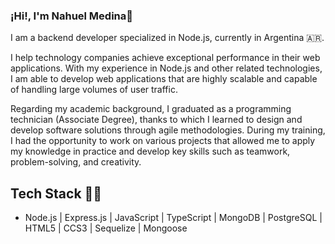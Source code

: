 ### ¡Hi!, I'm Nahuel Medina👋

I am a backend developer specialized in Node.js, currently in Argentina 🇦🇷.

I help technology companies achieve exceptional performance in their web applications. With my experience in Node.js and other related technologies, I am able to develop web applications that are highly scalable and capable of handling large volumes of user traffic.

Regarding my academic background, I graduated as a programming technician (Associate Degree), thanks to which I learned to design and develop software solutions through agile methodologies. During my training, I had the opportunity to work on various projects that allowed me to apply my knowledge in practice and develop key skills such as teamwork, problem-solving, and creativity. 

## Tech Stack 👨‍💻
- Node.js | Express.js | JavaScript | TypeScript | MongoDB | PostgreSQL | HTML5 | CCS3 | Sequelize | Mongoose


